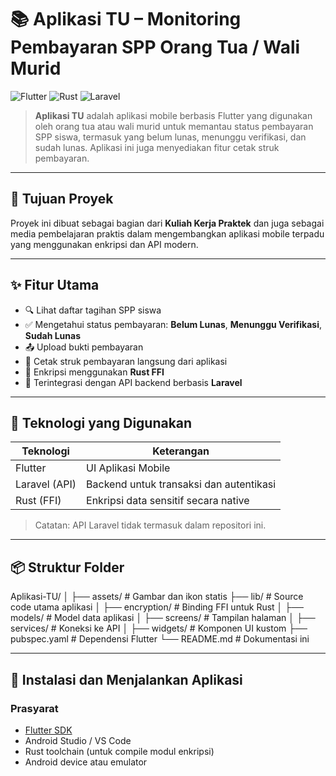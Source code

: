 # 📚 Aplikasi TU – Monitoring Pembayaran SPP Orang Tua / Wali Murid

![Flutter](https://img.shields.io/badge/Flutter-%2302569B.svg?style=for-the-badge&logo=flutter&logoColor=white)
![Rust](https://img.shields.io/badge/Rust-%23000000.svg?style=for-the-badge&logo=rust&logoColor=white)
![Laravel](https://img.shields.io/badge/Laravel-%23FF2D20.svg?style=for-the-badge&logo=laravel&logoColor=white)

> **Aplikasi TU** adalah aplikasi mobile berbasis Flutter yang digunakan oleh orang tua atau wali murid untuk memantau status pembayaran SPP siswa, termasuk yang belum lunas, menunggu verifikasi, dan sudah lunas. Aplikasi ini juga menyediakan fitur cetak struk pembayaran.

---

## 🎯 Tujuan Proyek

Proyek ini dibuat sebagai bagian dari **Kuliah Kerja Praktek** dan juga sebagai media pembelajaran praktis dalam mengembangkan aplikasi mobile terpadu yang menggunakan enkripsi dan API modern.

---

## ✨ Fitur Utama

- 🔍 Lihat daftar tagihan SPP siswa
- ✅ Mengetahui status pembayaran: **Belum Lunas**, **Menunggu Verifikasi**, **Sudah Lunas**
- 📤 Upload bukti pembayaran
- 🧾 Cetak struk pembayaran langsung dari aplikasi
- 🔐 Enkripsi menggunakan **Rust FFI**
- 📡 Terintegrasi dengan API backend berbasis **Laravel**

---

## 🧩 Teknologi yang Digunakan

| Teknologi     | Keterangan                                |
|---------------|--------------------------------------------|
| Flutter       | UI Aplikasi Mobile                        |
| Laravel (API) | Backend untuk transaksi dan autentikasi   |
| Rust (FFI)    | Enkripsi data sensitif secara native      |

> Catatan: API Laravel tidak termasuk dalam repositori ini.

---

## 📦 Struktur Folder

Aplikasi-TU/
│
├── assets/ # Gambar dan ikon statis
├── lib/ # Source code utama aplikasi
│ ├── encryption/ # Binding FFI untuk Rust
│ ├── models/ # Model data aplikasi
│ ├── screens/ # Tampilan halaman
│ ├── services/ # Koneksi ke API
│ ├── widgets/ # Komponen UI kustom
├── pubspec.yaml # Dependensi Flutter
└── README.md # Dokumentasi ini

---

## 🚀 Instalasi dan Menjalankan Aplikasi

### Prasyarat

- [Flutter SDK](https://flutter.dev/docs/get-started/install)
- Android Studio / VS Code
- Rust toolchain (untuk compile modul enkripsi)
- Android device atau emulator

